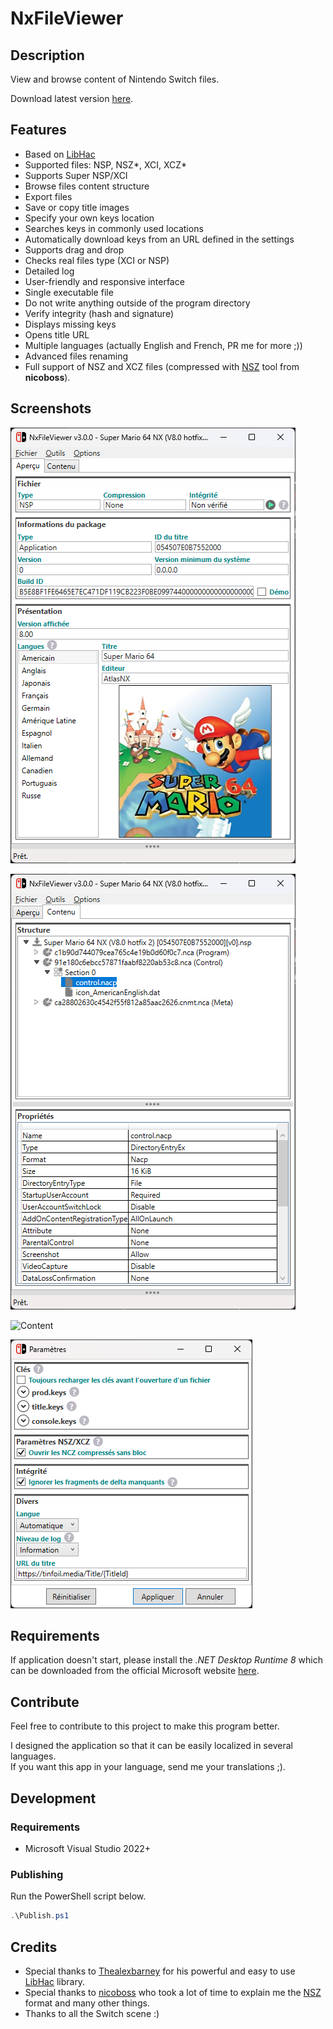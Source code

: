 # NxFileViewer

## Description

View and browse content of Nintendo Switch files.

Download latest version [here](https://github.com/Myster-Tee/NxFileViewer/releases).

## Features

- Based on [LibHac](https://github.com/Thealexbarney/LibHac)
- Supported files: NSP, NSZ*, XCI, XCZ*
- Supports Super NSP/XCI
- Browse files content structure
- Export files
- Save or copy title images
- Specify your own keys location
- Searches keys in commonly used locations
- Automatically download keys from an URL defined in the settings
- Supports drag and drop
- Checks real files type (XCI or NSP)
- Detailed log
- User-friendly and responsive interface
- Single executable file
- Do not write anything outside of the program directory
- Verify integrity (hash and signature)
- Displays missing keys
- Opens title URL
- Multiple languages (actually English and French, PR me for more ;))
- Advanced files renaming
- Full support of NSZ and XCZ files (compressed with [NSZ](https://github.com/nicoboss/nsz/) tool from **nicoboss**).

## Screenshots

![Overview](./screenshots/Overview.png)

![Content](./screenshots/Content.png)

![Content](./screenshots/Rename.png)

![Settings](./screenshots/Settings.png)

## Requirements

If application doesn't start, please install the *.NET Desktop Runtime 8* which can be downloaded from the official Microsoft website [here](https://dotnet.microsoft.com/download/dotnet/8.0).

## Contribute

Feel free to contribute to this project to make this program better.

I designed the application so that it can be easily localized in several languages.  
If you want this app in your language, send me your translations ;).

## Development

### Requirements

 - Microsoft Visual Studio 2022+

### Publishing

Run the PowerShell script below.

```PowerShell
.\Publish.ps1
```

## Credits

- Special thanks to [Thealexbarney](https://github.com/Thealexbarney) for his powerful and easy to use [LibHac](https://github.com/Thealexbarney/LibHac) library.
- Special thanks to [nicoboss](https://github.com/nicoboss/) who took a lot of time to explain me the [NSZ](https://github.com/nicoboss/nsz) format and many other things.
- Thanks to all the Switch scene :)
